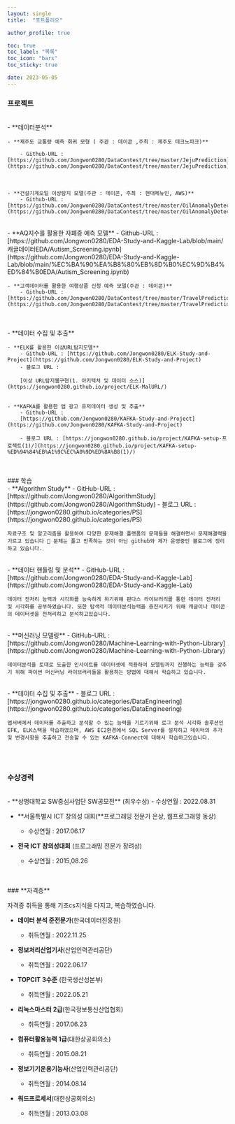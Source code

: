 ```yaml
---
layout: single
title:  "포트폴리오"

author_profile: true

toc: true
toc_label: "목록"
toc_icon: "bars"
toc_sticky: true

date: 2023-05-05
---
```






### 프로젝트
<br>
- **데이터분석**
    
    
    - **제주도 교통량 예측 회귀 모형 ( 주관 : 데이콘 ,주최 : 제주도 테크노파크)**

        - Github-URL : [https://github.com/Jongwon0280/DataContest/tree/master/JejuPrediction](https://github.com/Jongwon0280/DataContest/tree/master/JejuPrediction)
      
<br>

    - **건설기계오일 이상탐지 모델(주관 : 데이콘, 주최 : 현대제뉴인, AWS)**
        - Github-URL : [https://github.com/Jongwon0280/DataContest/tree/master/OilAnomalyDetection](https://github.com/Jongwon0280/DataContest/tree/master/OilAnomalyDetection)
        
<br>
    - **AQ지수를 활용한 자폐증 예측 모델**
        - Github-URL : [https://github.com/Jongwon0280/EDA-Study-and-Kaggle-Lab/blob/main/캐글데이터EDA/Autism_Screening.ipynb](https://github.com/Jongwon0280/EDA-Study-and-Kaggle-Lab/blob/main/%EC%BA%90%EA%B8%80%EB%8D%B0%EC%9D%B4%ED%84%B0EDA/Autism_Screening.ipynb)
    
<br>

    - **고객데이터를 활용한 여행상품 신청 예측 모델(주관 : 데이콘)**
        - Github-URL : [https://github.com/Jongwon0280/DataContest/tree/master/TravelPrediction](https://github.com/Jongwon0280/DataContest/tree/master/TravelPrediction)

<br>
<br>
- **데이터 수집 및 추출**
    
    
    - **ELK를 활용한 이상URL탐지모델**
        - Github-URL : [https://github.com/Jongwon0280/ELK-Study-and-Project](https://github.com/Jongwon0280/ELK-Study-and-Project)
        - 블로그 URL :
        
        [이상 URL탐지웹구현(1. 아키텍처 및 데이터 소스)](https://jongwon0280.github.io/project/ELK-MalURL/)
        

    - **KAFKA를 활용한 앱 광고 유저데이터 생성 및 추출**
        - Github-URL :
        [https://github.com/Jongwon0280/KAFKA-Study-and-Project](https://github.com/Jongwon0280/KAFKA-Study-and-Project)
        
        - 블로그 URL : [https://jongwon0280.github.io/project/KAFKA-setup-프로젝트(1)/](https://jongwon0280.github.io/project/KAFKA-setup-%ED%94%84%EB%A1%9C%EC%A0%9D%ED%8A%B8(1)/)
        

<br>
<br>
### 학습
<br>
- **Algorithm Study**
    - GitHub-URL : [https://github.com/Jongwon0280/AlgorithmStudy](https://github.com/Jongwon0280/AlgorithmStudy)
    - 블로그 URL : [https://jongwon0280.github.io/categories/PS](https://jongwon0280.github.io/categories/PS)
    
    자료구조 및 알고리즘을 활용하여 다양한 문제해결 플랫폼의 문제들을 해결하면서 문제해결력을 기르고 있습니다 🙂 문제는 풀고 만족하는 것이 아닌 github와 제가 운영중인 블로그에 정리하고 있습니다.
    


<br>
- **데이터 핸들링 및 분석**
    - GitHub-URL : [https://github.com/Jongwon0280/EDA-Study-and-Kaggle-Lab](https://github.com/Jongwon0280/EDA-Study-and-Kaggle-Lab)
    
    데이터 전처리 능력과 시각화를 능숙하게 하기위해 판다스 라이브러리를 통한 데이터 전처리 및 시각화를 공부하였습니다. 또한 탐색적 데이터분석능력을 증진시키기 위해 캐글이나 데이콘의 데이터셋을 전처리하고 분석하고있습니다.
    

<br>
- **머신러닝 모델링**
    - GitHub-URL : [https://github.com/Jongwon0280/Machine-Learning-with-Python-Library](https://github.com/Jongwon0280/Machine-Learning-with-Python-Library)
    
    데이터분석을 토대로 도출한 인사이트를 데이터셋에 적용하여 모델링까지 진행하는 능력을 갖추기 위해 파이썬 머신러닝 라이브러리들을 활용하는 방법에 대해서 학습하고 있습니다.
    

<br>
- **데이터 수집 및 추출**
    - 블로그 URL : [https://jongwon0280.github.io/categories/DataEngineering](https://jongwon0280.github.io/categories/DataEngineering)
    
    앱서버에서 데이터를 추출하고 분석할 수 있는 능력을 기르기위해 로그 분석 시각화 솔루션인 EFK, ELK스택을 학습하였으며, AWS EC2환경에서 SQL Server를 설치하고 데이터의 추가 및 변경사항을 추출하고 전송할 수 있는 KAFKA-Connect에 대해서 학습하고있습니다.
    


<br><br>
### 수상경력
<br>
- **상명대학교 SW중심사업단 SW공모전** (최우수상)
    - 수상연월 : 2022.08.31

- **서울특별시 ICT 창의성 대회(**프로그래밍 전문가 은상, 웹프로그래밍 동상)
    - 수상연월 : 2017.06.17

- **전국 ICT 창의성대회** (프로그래밍 전문가 장려상)
    - 수상연월 : 2015,08.26



<br>
<br>
### **자격증**

자격증 취득을 통해 기초cs지식을 다지고, 복습하였습니다.

- **데이터 분석 준전문가**(한국데이터진흥원)
    - 취득연월 : 2022.11.25

- **정보처리산업기사**(산업인력관리공단)
    - 취득연월 : 2022.06.17

- **TOPCIT 3수준** (한국생산성본부)
    - 취득연월 : 2022.05.21

- **리눅스마스터 2급**(한국정보통신산업협회)
    - 취득연월 : 2017.06.23

- **컴퓨터활용능력 1급**(대한상공회의소)
    - 취득연월 : 2015.08.21

- **정보기기운용기능사**(산업인력관리공단)
    - 취득연월 : 2014.08.14

- **워드프로세서**(대한상공회의소)
    - 취득연월 : 2013.03.08